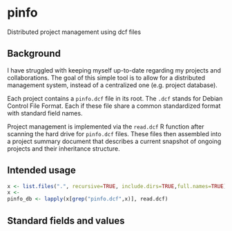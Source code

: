 pinfo
=====

Distributed project management using dcf files


Background
----------

I have struggled with keeping myself up-to-date regarding my projects and collaborations.
The goal of this simple tool is to allow for a distributed management system, instead of
a centralized one (e.g. project database).

Each project contains a `pinfo.dcf` file in its root. The `.dcf` stands for Debian Control File Format.
Each if these file share a common standardized format with standard field names.

Project management is implemented via the `read.dcf` R function after scanning the
hard drive for `pinfo.dcf` files. These files then assembled into a project summary document
that describes a current snapshot of ongoing projects and their inheritance structure.

Intended usage
--------------

````r
x <- list.files(".", recursive=TRUE, include.dirs=TRUE,full.names=TRUE)
x <- 
pinfo_db <- lapply(x[grep("pinfo.dcf",x)], read.dcf)
````

Standard fields and values
--------------------------


